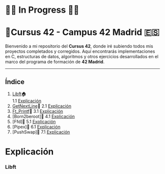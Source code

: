 # 🔧🧱 In Progress 🧱🔧
# 🏢Cursus 42 - Campus 42 Madrid 🇪🇸

Bienvenido a mi repositorio del **Cursus 42**, donde iré subiendo todos mis proyectos completados y corregidos. Aquí encontrarás implementaciones en C, estructuras de datos, algoritmos y otros ejercicios desarrollados en el marco del programa de formación de **42 Madrid**.

---
## Índice

1. [Libft](https://github.com/Fren2804/Libft)🏠  
   1.1 [Explicación](#explicacion-libft)  
2. [GetNextLine](https://github.com/Fren2804/Get_Next_Line)🏡
   2.1 [Explicación](#explicacion-libft)
3. [Ft_Printf](https://github.com/Fren2804/Ft_Printf)🏡
   3.1 [Explicación](#explicacion-libft)
4. [Born2beroot]🏡
   4.1 [Explicación](#explicacion-libft)
5. [Ffd]🏡
   5.1 [Explicación](#explicacion-libft)
6. [Pipex]🏡
   6.1 [Explicación](#explicacion-libft)
7. [PushSwap]🏡
   7.1 [Explicación](#explicacion-libft)

# Explicación

### Libft
